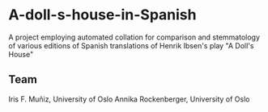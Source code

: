 # A-doll-s-house-in-Spanish

A project employing automated collation for comparison and stemmatology of various editions of Spanish translations of Henrik Ibsen's play "A Doll's House"

## Team

Iris F. Muñiz, University of Oslo
Annika Rockenberger, University of Oslo
